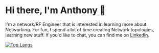 

# Hi there, I'm Anthony 🤝
I'm a network/RF Engineer that is interested in learning more about Networking.
For fun, I spend a lot of time creating Network topologies, learning new stuff.
If you'd like to chat, you can find me on [LinkedIn](www.linkedin.com/in/anthony-ngure-munia750078).

[![Top Langs](https://github-readme-stats.vercel.app/api/top-langs/?username=NGMunia&layout=compact&theme=react)](https://github.com/NGMunia) 

